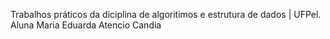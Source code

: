 Trabalhos práticos da diciplina de algoritimos e estrutura de dados | UFPel. 
Aluna Maria Eduarda Atencio Candia